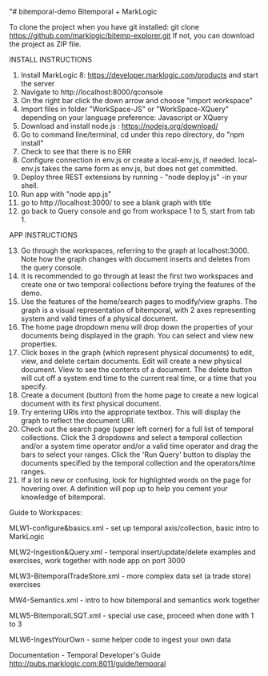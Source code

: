 "# bitemporal-demo
Bitemporal + MarkLogic

To clone the project when you have git installed: 
  git clone https://github.com/marklogic/bitemp-explorer.git
If not, you can download the project as ZIP file.


INSTALL INSTRUCTIONS

1. Install MarkLogic 8: https://developer.marklogic.com/products and start the server
2. Navigate to http://localhost:8000/qconsole
3. On the right bar click the down arrow and choose "import workspace"
4. Import files in folder "WorkSpace-JS" or "WorkSpace-XQuery" depending on your language preference: Javascript or XQuery
5. Download and install node.js : https://nodejs.org/download/
6. Go to command line/terminal, cd under this repo directory, do "npm install"
7. Check to see that there is no ERR
8. Configure connection in env.js or create a local-env.js, if needed. local-env.js takes the same form as env.js, but does not get committed. 
9. Deploy three REST extensions by running - "node deploy.js" -in your shell.
10. Run app with "node app.js"
11. go to http://localhost:3000/ to see a blank graph with title
12. go back to Query console and go from workspace 1 to 5, start from tab 1.

APP INSTRUCTIONS

13. Go through the workspaces, referring to the graph at localhost:3000. Note how the graph changes with document inserts and deletes from the query console. 
14. It is recommended to go through at least the first two workspaces and create one or two temporal collections before trying the features of the demo. 
15. Use the features of the home/search pages to modify/view graphs. The graph is a visual representation of bitemporal, with 2 axes representing system and valid times of a physical document.
16. The home page dropdown menu will drop down the properties of your documents being displayed in the graph. You can select and view new properties.
17. Click boxes in the graph (which represent physical documents) to edit, view, and delete certain documents. Edit will create a new physical document. View to see the contents of a document. The delete button will cut off a system end time to the current real time, or a time that you specify. 
18. Create a document (button) from the home page to create a new logical document with its first physical document.
19. Try entering URIs into the appropriate textbox. This will display the graph to reflect the document URI. 
20. Check out the search page (upper left corner) for a full list of temporal collections. Click the 3 dropdowns and select a temporal collection and/or a system time operator and/or a valid time operator and drag the bars to select your ranges. Click the 'Run Query' button to display the documents specified by the temporal collection and the operators/time ranges.
21. If a lot is new or confusing, look for highlighted words on the page for hovering over. A definition will pop up to help you cement your knowledge of bitemporal.


Guide to Workspaces:

MLW1-configure&basics.xml - set up temporal axis/collection, basic intro to MarkLogic

MLW2-Ingestion&Query.xml - temporal insert/update/delete examples and exercises, work together with node app on port 3000

MLW3-BitemporalTradeStore.xml - more complex data set (a trade store) exercises

MW4-Semantics.xml - intro to how bitemporal and semantics work together

MLW5-BitemporalLSQT.xml - special use case, proceed when done with 1 to 3

MLW6-IngestYourOwn - some helper code to ingest your own data


Documentation - Temporal Developer's Guide http://pubs.marklogic.com:8011/guide/temporal

